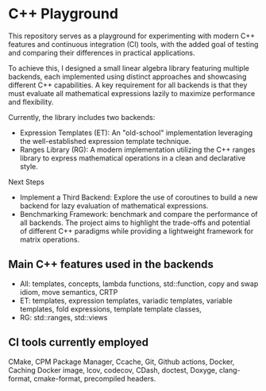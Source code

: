 # C++ Playground
This repository serves as a playground for experimenting with modern C++ features and continuous integration (CI) tools, with the added goal of testing and comparing their differences in practical applications.

To achieve this, I designed a small linear algebra library featuring multiple backends, each implemented using distinct approaches and showcasing different C++ capabilities. A key requirement for all backends is that they must evaluate all mathematical expressions lazily to maximize performance and flexibility.

Currently, the library includes two backends:

- Expression Templates (ET): An "old-school" implementation leveraging the well-established expression template technique.
- Ranges Library (RG): A modern implementation utilizing the C++ ranges library to express mathematical operations in a clean and declarative style.

Next Steps
- Implement a Third Backend: Explore the use of coroutines to build a new backend for lazy evaluation of mathematical expressions.
- Benchmarking Framework: benchmark and compare the performance of all backends.
The project aims to highlight the trade-offs and potential of different C++ paradigms while providing a lightweight framework for matrix operations.


## Main C++ features used in the backends
- All: templates, concepts, lambda functions, std::function, copy and swap idiom, move semantics, CRTP
- ET: templates, expression templates, variadic templates, variable templates, fold expressions, template template classes, 
- RG: std::ranges, std::views


## CI tools currently employed
<!-- - CMake with CPM Package manager
- Ccache: to cache compiled objects and speedup compilation, used both locally and in Github actions
- Git
- Github actions: for building, testing and running code coverage at each commit
- Docker: used as virtual machine in the Github actions workflow
- Caching the Docker image to avoid rebuilding it at each commit
- lcov: for generating code coverage reports
- codecov: dashboard to show code coverage results
- CDash: dashboard for showing tests results
- doctest: for the unit tests framework
- Doxygen: for code documentation
- clang-format: for nice and automatic C++ code formatting
- cmake-format: similar for CMakeLists files
- precompiled headers: for faster compilation -->

CMake, CPM Package Manager, Ccache, Git, Github actions, Docker, Caching Docker image, lcov, codecov, CDash, doctest, Doxyge, clang-format, cmake-format, precompiled headers.
